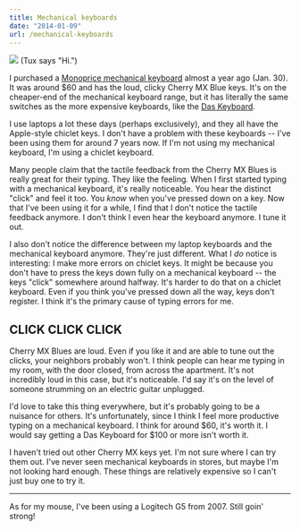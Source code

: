 ```yaml
---
title: Mechanical keyboards
date: "2014-01-09"
url: /mechanical-keyboards
---
```



![](https://31.media.tumblr.com/8cd37c48b5d9457f36396dbe8686e1c6/tumblr_inline_mz49efGDXa1rs73cz.jpg)
(Tux says "Hi.")

I purchased a [Monoprice mechanical keyboard](https://www.monoprice.com/Product?seq=1&format=2&p_id=9433) almost a year ago (Jan. 30). It was around $60 and has the loud, clicky Cherry MX Blue keys. It's on the cheaper-end of the mechanical keyboard range, but it has literally the same switches as the more expensive keyboards, like the [Das Keyboard](https://www.daskeyboard.com/).

I use laptops a lot these days (perhaps exclusively), and they all have the Apple-style chiclet keys. I don't have a problem with these keyboards -- I've been using them for around 7 years now. If I'm not using my mechanical keyboard, I'm using a chiclet keyboard.

Many people claim that the tactile feedback from the Cherry MX Blues is really great for their typing. They like the feeling. When I first started typing with a mechanical keyboard, it's really noticeable. You hear the distinct "click" and feel it too. You *know* when you've pressed down on a key. Now that I've been using it for a while, I find that I don't notice the tactile feedback anymore. I don't think I even hear the keyboard anymore. I tune it out.

I also don't notice the difference between my laptop keyboards and the mechanical keyboard anymore. They're just different. What I *do* notice is interesting: I make more errors on chiclet keys. It might be because you don't have to press the keys down fully on a mechanical keyboard -- the keys "click" somewhere around halfway. It's harder to do that on a chiclet keyboard. Even if you think you've pressed down all the way, keys don't register. I think it's the primary cause of typing errors for me.

## CLICK CLICK CLICK
Cherry MX Blues are loud. Even if you like it and are able to tune out the clicks, your neighbors probably won't. I think people can hear me typing in my room, with the door closed, from across the apartment. It's not incredibly loud in this case, but it's noticeable. I'd say it's on the level of someone strumming on an electric guitar unplugged.

I'd love to take this thing everywhere, but it's probably going to be a nuisance for others. It's unfortunately, since I think I feel more productive typing on a mechanical keyboard. I think for around $60, it's worth it. I would say getting a Das Keyboard for $100 or more isn't worth it.

I haven't tried out other Cherry MX keys yet. I'm not sure where I can try them out. I've never seen mechanical keyboards in stores, but maybe I'm not looking hard enough. These things are relatively expensive so I can't just buy one to try it.

----

As for my mouse, I've been using a Logitech G5 from 2007. Still goin' strong!

